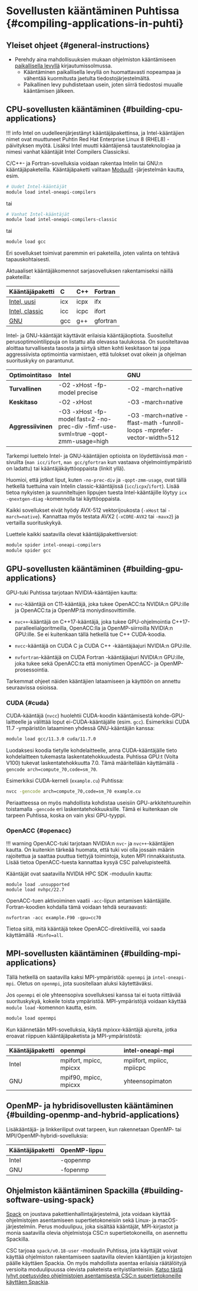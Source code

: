# Sovellusten kääntäminen Puhtissa {#compiling-applications-in-puhti}

## Yleiset ohjeet {#general-instructions}

- Perehdy aina mahdollisuuksien mukaan ohjelmiston kääntämiseen [paikallisella levyllä](disk.md#login-nodes) kirjautumissolmussa.
    - Kääntäminen paikallisella levyllä on huomattavasti nopeampaa ja vähentää kuormitusta jaetulta tiedostojärjestelmältä.
    - Paikallinen levy puhdistetaan usein, joten siirrä tiedostosi muualle kääntämisen jälkeen.

## CPU-sovellusten kääntäminen {#building-cpu-applications}

!!! info
    Intel on uudelleenjärjestänyt kääntäjäpakettinsa, ja Intel-kääntäjien nimet ovat muuttuneet Puhtin Red Hat Enterprise Linux 8 (RHEL8) -päivityksen myötä. Lisäksi Intel muutti kääntäjiensä taustateknologiaa ja nimesi vanhat kääntäjät Intel Compilers Classiciksi.

C/C++- ja Fortran-sovelluksia voidaan rakentaa Intelin tai GNU:n
kääntäjäpaketeilla. Kääntäjäpaketti valitaan [Moduulit](modules.md)
-järjestelmän kautta, esim.

```bash
# Uudet Intel-kääntäjät 
module load intel-oneapi-compilers
```

tai

```bash
# Vanhat Intel-kääntäjät
module load intel-oneapi-compilers-classic
```

tai

```bash
module load gcc
```

Eri sovellukset toimivat paremmin eri paketeilla, joten valinta
on tehtävä tapauskohtaisesti.

Aktuaaliset kääntäjäkomennot sarjasovelluksen rakentamiseksi näillä
paketeilla:

| Kääntäjäpaketti | C   | C++ | Fortran |
| :-------------- | :-  | :-- | :------ |
| [Intel, uusi](https://software.intel.com/en-us/parallel-studio-xe/documentation/get-started) | icx | icpx | ifx |
| [Intel, classic](https://software.intel.com/en-us/parallel-studio-xe/documentation/get-started) | icc | icpc | ifort |
| [GNU](https://gcc.gnu.org) | gcc | g++ | gfortran |

Intel- ja GNU-kääntäjät käyttävät erilaisia kääntäjäoptiota. Suositellut perusoptimointilippuja on listattu alla olevassa taulukossa. On suositeltavaa aloittaa turvallisesta tasosta ja siirtyä sitten kohti keskitason tai jopa aggressiivista optimointia varmistaen, että tulokset ovat oikein ja ohjelman suorituskyky on parantunut.

| Optimointitaso   | Intel                        | GNU               |
| :--------------- | :--------------------------- | :---------------- |
| **Turvallinen**  | -O2 -xHost -fp-model precise | -O2 -march=native |
| **Keskitaso**    | -O2 -xHost                   | -O3 -march=native |
| **Aggressiivinen** | -O3 -xHost -fp-model fast=2 -no-prec-div -fimf-use-svml=true -qopt-zmm-usage=high| -O3 -march=native -ffast-math -funroll-loops -mprefer-vector-width=512|

Tarkempi luettelo Intel- ja GNU-kääntäjien optioista on löydettävissä _man_ -sivuilta (`man icc/ifort`, `man gcc/gfortran` kun vastaava ohjelmointiympäristö on ladattu) tai kääntäjäkäyttöoppaista (linkit yllä).

Huomioi, että jotkut liput, kuten `-no-prec-div` ja `-qopt-zmm-usage`, ovat tällä hetkellä tuettuina vain Intelin classic-kääntäjissä (`icc`/`icpx`/`ifort`). Lisää tietoa nykyisten ja suunniteltujen lippujen tuesta Intel-kääntäjille löytyy `icx -qnextgen-diag` -komennolla tai käyttöoppaista.

Kaikki sovellukset eivät hyödy AVX-512 vektorijoukosta
(`-xHost` tai `-march=native`). Kannattaa myös testata AVX2
(`-xCORE-AVX2` tai `-mavx2`) ja vertailla suorituskykyä.

Luettele kaikki saatavilla olevat kääntäjäpakettiversiot:

```bash
module spider intel-oneapi-compilers
module spider gcc
```

## GPU-sovellusten kääntäminen {#building-gpu-applications}

GPU-tuki Puhtissa tarjotaan NVIDIA-kääntäjien kautta:

- `nvc`-kääntäjä on C11-kääntäjä, joka tukee OpenACC:ta NVIDIA:n GPU:ille ja OpenACC:ta ja OpenMP:tä moniydinsovittimille.
  
- `nvc++`-kääntäjä on C++17-kääntäjä, joka tukee GPU-ohjelmointia C++17-paralleelialgoritmeilla, OpenACC:lla ja OpenMP-siirroilla NVIDIA:n GPU:ille. Se ei kuitenkaan tällä hetkellä tue C++ CUDA-koodia.

- `nvcc`-kääntäjä on CUDA C ja CUDA C++ -kääntäjäajuri NVIDIA:n GPU:ille.

- `nvfortran`-kääntäjä on CUDA Fortran -kääntäjäajuri NVIDIA:n GPU:ille, joka tukee sekä OpenACC:ta että moniytimen OpenACC- ja OpenMP-prosessointia.

Tarkemmat ohjeet näiden kääntäjien lataamiseen ja käyttöön on annettu seuraavissa osioissa.

### CUDA {#cuda}

CUDA-kääntäjä (`nvcc`) huolehtii CUDA-koodin kääntämisestä kohde-GPU-laitteelle ja välittää loput ei-CUDA-kääntäjälle (esim. `gcc`). Esimerkiksi CUDA 11.7 -ympäristön lataaminen yhdessä GNU-kääntäjän kanssa:

```bash
module load gcc/11.3.0 cuda/11.7.0
```

Luodaksesi koodia tietylle kohdelaitteelle, anna CUDA-kääntäjälle tieto kohdelaitteen tukemasta laskentatehokkuudesta. Puhtissa GPU:t (Volta V100) tukevat laskentatehokkuutta 7.0. Tämä määritellään käyttämällä
`-gencode arch=compute_70,code=sm_70`.

Esimerkiksi CUDA-kerneli (`example.cu`) Puhtissa:

```bash
nvcc -gencode arch=compute_70,code=sm_70 example.cu
```

Periaatteessa on myös mahdollista kohdistaa useisiin GPU-arkkitehtuureihin toistamalla `-gencode` eri laskentatehokkuuksille. Tämä ei kuitenkaan ole tarpeen Puhtissa, koska on vain yksi GPU-tyyppi.

### OpenACC {#openacc}

!!! warning
    OpenACC-tuki tarjotaan NVIDIA:n `nvc`- ja `nvc++`-kääntäjien kautta. 
    On kuitenkin tärkeää huomata, että tuki voi olla jossain määrin 
    rajoitettua ja saattaa puuttua tiettyjä toimintoja, kuten MPI 
    rinnakkaistusta. Lisää tietoa OpenACC-tuesta kannattaa kysyä CSC 
    palvelupisteeltä.

Kääntäjät ovat saatavilla NVIDIA HPC SDK -moduulin kautta:

```
module load .unsupported
module load nvhpc/22.7
```

OpenACC-tuen aktivoiminen vaatii `-acc`-lipun antamisen kääntäjälle. Fortran-koodien kohdalla tämä voidaan tehdä seuraavasti:

```
nvfortran -acc example.F90 -gpu=cc70
```

Tietoa siitä, mitä kääntäjä tekee OpenACC-direktiiveillä, voi saada käyttämällä `-Minfo=all`.

## MPI-sovellusten kääntäminen {#building-mpi-applications}

Tällä hetkellä on saatavilla kaksi MPI-ympäristöä: `openmpi` ja `intel-oneapi-mpi`. Oletus on `openmpi`, jota suositellaan aluksi käytettäväksi.

Jos `openmpi` ei ole yhteensopiva sovelluksesi kanssa tai ei tuota riittävää suorituskykyä,
kokeile toista ympäristöä. MPI-ympäristöjä voidaan käyttää
`module load` -komennon kautta, esim.

```bash
module load openmpi
```

Kun käännetään MPI-sovelluksia, käytä _mpixxx_-kääntäjä 
ajureita, jotka eroavat riippuen kääntäjäpaketista ja MPI-ympäristöstä:

| Kääntäjäpaketti | openmpi               | intel-oneapi-mpi                 |
| :-------------- | :--------------------- | :------------------------ |
| Intel           | mpifort, mpicc, mpicxx | mpiifort, mpiicc, mpiicpc |
| GNU             | mpif90, mpicc, mpicxx  | yhteensopimaton    |

## OpenMP- ja hybridisovellusten kääntäminen {#building-openmp-and-hybrid-applications}

Lisäkääntäjä- ja linkkeriliput ovat tarpeen, kun rakennetaan OpenMP- tai
MPI/OpenMP-hybridi-sovelluksia:

| Kääntäjäpaketti | OpenMP-lippu |
| :-------------- | :----------- |
| Intel           | -qopenmp     |
| GNU             | -fopenmp     |

## Ohjelmiston kääntäminen Spackilla {#building-software-using-spack}

[Spack](https://spack.io) on joustava pakettienhallintajärjestelmä, jota voidaan käyttää ohjelmistojen asentamiseen supertietokoneisiin sekä Linux- ja macOS-järjestelmiin. Perus
moduulipuu, joka sisältää kääntäjät, MPI-kirjastot ja monia saatavilla olevia
ohjelmistoja CSC:n supertietokoneilla, on asennettu Spackilla.

CSC tarjoaa `spack/v0.18-user` -moduulin Puhtissa, jota käyttäjät voivat käyttää
ohjelmiston rakentamiseen saatavilla olevien kääntäjien ja kirjastojen päälle käyttäen Spackia. On myös mahdollista asentaa erilaisia räätälöityjä versioita moduulipuussa olevista paketeista erityistilanteisiin. [Katso tästä lyhyt opetusvideo ohjelmistojen asentamisesta CSC:n supertietokoneille käyttäen Spackia](../support/tutorials/user-spack.md).
